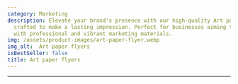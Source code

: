 ```yaml
---
category: Marketing
description: Elevate your brand's presence with our high-quality Art paper flyers,
  crafted to make a lasting impression. Perfect for businesses aiming to stand out
  with professional and vibrant marketing materials.
img: /assets/product-images/art-paper-flyer.webp
img_alt:  Art paper flyers
isBestSeller: false
title: Art paper flyers
---
```

---


